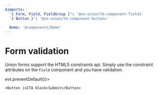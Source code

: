 ```yaml
---
$imports:
  '{ Form, Field, FieldGroup }': '@xo-union/tk-component-fields'
  '{ Button }': '@xo-union/tk-component-buttons'

  Demo: '@components/Demo'
---
```


# Form validation

Union forms support the HTML5 constraints api. Simply use the constraint attributes on the `Field` component and you have validation.

<Demo>
  <Form method="POST" action="/my-api" onSubmit={(_, evt) => evt.preventDefault()}>
    <FieldGroup>
      <Field name="required" validationMessage="Failed required validation" required />
      <Field name="email" type="email" validationMessage="Failed email validation" />
    </FieldGroup>
    <FieldGroup>
      <Field name="url" type="url" validationMessage="Failed url validation" />
      <Field name="phone" type="tel" pattern="\(\d{3}\)\s*\d{3}\s*-\s*\d{4}"validationMessage="Failed phone validation. Expected (000) 000 - 0000" />
    </FieldGroup>
    <FieldGroup>
      <Field name="length" type="password" minLength="3" maxLength="6" validationMessage="Failed length validation. Expected 3 - 6 characters" />
    </FieldGroup>

    <Button isCTA block>Submit</Button>
  </Form>
</Demo>
